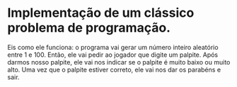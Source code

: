 # Implementação de um clássico problema de programação.

Eis como ele funciona: o programa vai gerar um número 
inteiro aleatório entre 1 e 100. Então, ele vai pedir ao jogador que digite um 
palpite. Após darmos nosso palpite, ele vai nos indicar se o palpite é muito 
baixo ou muito alto. Uma vez que o palpite estiver correto, ele vai nos dar 
os parabéns e sair.